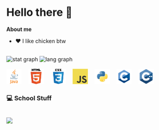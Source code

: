 <h1 aligne="center"> Hello there 👋 </h1>

**About me**

- ❤️ I like chicken btw

<br />

<div>
  <img src="https://github-readme-enesyumer.vercel.app/api?username=WhyRoX&hide_title=false&hide_rank=false&show_icons=true&include_all_commits=true&count_private=true&disable_animations=false&theme=aura&locale=en&hide_border=true" height="150" alt="stat graph"  />
  <img src="https://github-readme-stats.vercel.app/api/top-langs?username=WhyRoX&locale=en&hide_title=false&layout=compact&card_width=320&langs_count=5&theme=aura&hide_border=true" height="150" alt="lang graph"  />
</div>

<br />

<div align="left">
  <img height="40" alt="javascript" src="https://raw.githubusercontent.com/github/explore/5b3600551e122a3277c2c5368af2ad5725ffa9a1/topics/java/java.png"/>
  <img width="10"/>
  <img height="40" alt="javascript" src="https://raw.githubusercontent.com/github/explore/80688e429a7d4ef2fca1e82350fe8e3517d3494d/topics/html/html.png"/>
  <img width="10"/>
  <img height="40" alt="javascript" src="https://raw.githubusercontent.com/github/explore/80688e429a7d4ef2fca1e82350fe8e3517d3494d/topics/css/css.png"/>
  <img width="10"/>
  <img height="40" alt="javascript" src="https://raw.githubusercontent.com/github/explore/80688e429a7d4ef2fca1e82350fe8e3517d3494d/topics/javascript/javascript.png"/>
  <img width="10"/>
  <img height="40" alt="javascript" src="https://raw.githubusercontent.com/github/explore/80688e429a7d4ef2fca1e82350fe8e3517d3494d/topics/python/python.png"/>
  <img width="10"/>
  <img height="40" alt="javascript" src="https://raw.githubusercontent.com/github/explore/f3e22f0dca2be955676bc70d6214b95b13354ee8/topics/c/c.png"/>
  <img width="10"/>
  <img height="40" alt="javascript" src="https://raw.githubusercontent.com/github/explore/180320cffc25f4ed1bbdfd33d4db3a66eeeeb358/topics/cpp/cpp.png"/>
  <img width="10"/>
</div>


### 💻 School Stuff

<br />

<a href="https://github.com/WhyRoX/VINCI">
  <img align="center" src="https://github-readme-enesyumer.vercel.app/api/pin/?username=WhyRoX&repo=github-readme-stats&theme=aura" />
</a>
